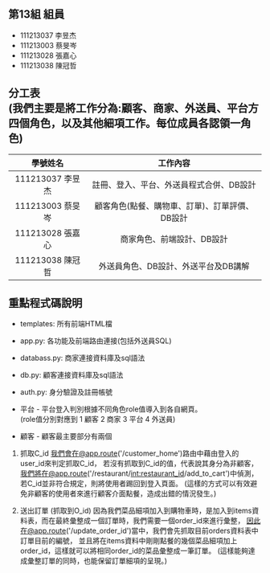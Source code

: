 ## 第13組 組員
- 111213037 李昱杰
- 111213003 蔡旻岑
- 111213028 張嘉心
- 111213038 陳冠哲
## 分工表<br>(我們主要是將工作分為:顧客、商家、外送員、平台方四個角色，以及其他細項工作。每位成員各認領一角色)
|學號姓名 |工作內容| 
|:----:|:--------:|
|111213037 李昱杰 | 註冊、登入、平台、外送員程式合併、DB設計 |
|111213003 蔡旻岑 | 顧客角色(點餐、購物車、訂單)、訂單評價、DB設計 |
|111213028 張嘉心 | 商家角色、前端設計、DB設計 |
|111213038 陳冠哲 | 外送員角色、DB設計、外送平台及DB講解 |
## 重點程式碼說明
- templates:
  所有前端HTML檔
- app.py:
  各功能及前端路由連接(包括外送員SQL)
- databass.py:
  商家連接資料庫及sql語法
- db.py:
  顧客連接資料庫及sql語法
- auth.py:
  身分驗證及註冊帳號
- 平台 - 平台登入判別根據不同角色role值導入到各自網頁。<br>
  (role值分別對應到 1 顧客 2 商家 3 平台 4 外送員)

- 顧客 - 顧客最主要部分有兩個
1. 抓取C_id
我們會在@app.route('/customer_home')路由中藉由登入的user_id來判定抓取C_id，
若沒有抓取到C_id的值，代表說其身分為非顧客，我們將在@app.route('/restaurant/<int:restaurant_id>/add_to_cart')中偵測，
若C_id並非符合規定，則將使用者踢回到登入頁面。
(這樣的方式可以有效避免非顧客的使用者來進行顧客介面點餐，造成出錯的情況發生。)

2. 送出訂單 (抓取到O_id)
因為我們菜品細項加入到購物車時，是加入到items資料表，而在最終彙整成一個訂單時，我們需要一個order_id來進行彙整，
因此在@app.route('/update_order_id')當中，我們會先抓取目前orders資料表中訂單目前的編號，
並且將在items資料中剛剛點餐的幾個菜品細項加上order_id，這樣就可以將相同order_id的菜品彙整成一筆訂單。
(這樣能夠達成彙整訂單的同時，也能保留訂單細項的呈現。)
